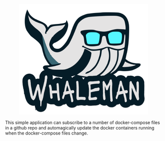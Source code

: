 <p align="center">
  <img src="/assets/whaleman.png" width="414.05px" height="355.05px" >
</p>

This simple application can subscribe to a number of docker-compose files in a github repo and automagically 
update the docker containers running when the docker-compose files change.

